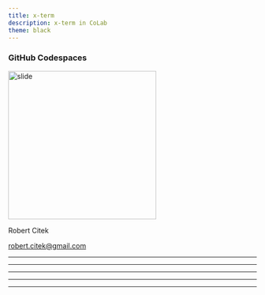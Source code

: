 ```yaml
---
title: x-term
description: x-term in CoLab
theme: black
---
```


### GitHub Codespaces

<img src="../../public/colab.xterm/colab.xterm.png" alt="slide" width="300"/>

Robert Citek

robert.citek@gmail.com

----

----



----



----



----
